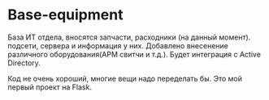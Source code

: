 # Base-equipment

База ИТ отдела, вносятся запчасти, расходники (на данный момент). подсети, сервера и информация у них. Добавлено внесенение различного оборудования(АРМ свитчи и т.д.). Будет интеграция с Active Directory.

Код не очень хороший, многие вещи надо переделать бы. Это мой первый проект на Flask.
